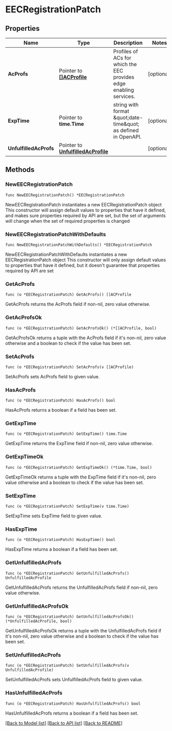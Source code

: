 # EECRegistrationPatch

## Properties

Name | Type | Description | Notes
------------ | ------------- | ------------- | -------------
**AcProfs** | Pointer to [**[]ACProfile**](ACProfile.md) | Profiles of ACs for which the EEC provides edge enabling services. | [optional] 
**ExpTime** | Pointer to **time.Time** | string with format \&quot;date-time\&quot; as defined in OpenAPI. | [optional] 
**UnfulfilledAcProfs** | Pointer to [**UnfulfilledAcProfile**](UnfulfilledAcProfile.md) |  | [optional] 

## Methods

### NewEECRegistrationPatch

`func NewEECRegistrationPatch() *EECRegistrationPatch`

NewEECRegistrationPatch instantiates a new EECRegistrationPatch object
This constructor will assign default values to properties that have it defined,
and makes sure properties required by API are set, but the set of arguments
will change when the set of required properties is changed

### NewEECRegistrationPatchWithDefaults

`func NewEECRegistrationPatchWithDefaults() *EECRegistrationPatch`

NewEECRegistrationPatchWithDefaults instantiates a new EECRegistrationPatch object
This constructor will only assign default values to properties that have it defined,
but it doesn't guarantee that properties required by API are set

### GetAcProfs

`func (o *EECRegistrationPatch) GetAcProfs() []ACProfile`

GetAcProfs returns the AcProfs field if non-nil, zero value otherwise.

### GetAcProfsOk

`func (o *EECRegistrationPatch) GetAcProfsOk() (*[]ACProfile, bool)`

GetAcProfsOk returns a tuple with the AcProfs field if it's non-nil, zero value otherwise
and a boolean to check if the value has been set.

### SetAcProfs

`func (o *EECRegistrationPatch) SetAcProfs(v []ACProfile)`

SetAcProfs sets AcProfs field to given value.

### HasAcProfs

`func (o *EECRegistrationPatch) HasAcProfs() bool`

HasAcProfs returns a boolean if a field has been set.

### GetExpTime

`func (o *EECRegistrationPatch) GetExpTime() time.Time`

GetExpTime returns the ExpTime field if non-nil, zero value otherwise.

### GetExpTimeOk

`func (o *EECRegistrationPatch) GetExpTimeOk() (*time.Time, bool)`

GetExpTimeOk returns a tuple with the ExpTime field if it's non-nil, zero value otherwise
and a boolean to check if the value has been set.

### SetExpTime

`func (o *EECRegistrationPatch) SetExpTime(v time.Time)`

SetExpTime sets ExpTime field to given value.

### HasExpTime

`func (o *EECRegistrationPatch) HasExpTime() bool`

HasExpTime returns a boolean if a field has been set.

### GetUnfulfilledAcProfs

`func (o *EECRegistrationPatch) GetUnfulfilledAcProfs() UnfulfilledAcProfile`

GetUnfulfilledAcProfs returns the UnfulfilledAcProfs field if non-nil, zero value otherwise.

### GetUnfulfilledAcProfsOk

`func (o *EECRegistrationPatch) GetUnfulfilledAcProfsOk() (*UnfulfilledAcProfile, bool)`

GetUnfulfilledAcProfsOk returns a tuple with the UnfulfilledAcProfs field if it's non-nil, zero value otherwise
and a boolean to check if the value has been set.

### SetUnfulfilledAcProfs

`func (o *EECRegistrationPatch) SetUnfulfilledAcProfs(v UnfulfilledAcProfile)`

SetUnfulfilledAcProfs sets UnfulfilledAcProfs field to given value.

### HasUnfulfilledAcProfs

`func (o *EECRegistrationPatch) HasUnfulfilledAcProfs() bool`

HasUnfulfilledAcProfs returns a boolean if a field has been set.


[[Back to Model list]](../README.md#documentation-for-models) [[Back to API list]](../README.md#documentation-for-api-endpoints) [[Back to README]](../README.md)



